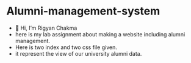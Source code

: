 # Alumni-management-system
- 👋 Hi, I’m Rigyan Chakma
- here is my lab assignment about making a website including alumni management.
- Here is two index and two css file given.
- it represent the view of our university alumni data.

<!---
Rigyan1/Rigyan1 is a ✨ special ✨ repository because its `README.md` (this file) appears on your GitHub profile.
You can click the Preview link to take a look at your changes.
--->

